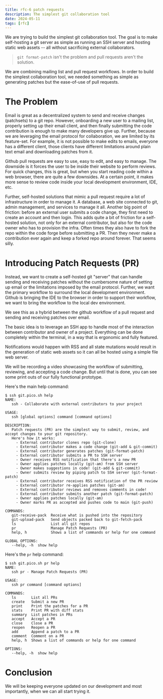 ```yaml
---
title: rfc-6 patch requests 
description: The simplest git collaboration tool
date: 2024-05-11
tags: [rfc]
---
```


We are trying to build the simplest git collaboration tool. The goal is to make
self-hosting a git server as simple as running an SSH server and hosting static
web assets -- all without sacrificing external collaborators.

> `git format-patch` isn't the problem and pull requests aren't the solution.

We are combining mailing list and pull request workflows. In order to build the
simplest collaboration tool, we needed something as simple as generating patches
but the ease-of-use of pull requests.

# The Problem

Email is great as a decentralized system to send and receive changes (patchsets)
to a git repo. However, onboarding a new user to a mailing list, properly
setting up their email client, and then finally submitting the code contribution
is enough to make many developers give up. Further, because we are leveraging
the email protocol for collaboration, we are limited by its feature-set. For
example, it is not possible to make edits to emails, everyone has a different
client, those clients have different limitations around plain text email and
downloading patches from it.

Github pull requests are easy to use, easy to edit, and easy to manage. The
downside is it forces the user to be inside their website to perform reviews.
For quick changes, this is great, but when you start reading code within a web
browser, there are quite a few downsides. At a certain point, it makes more
sense to review code inside your local development environment, IDE, etc.

Further, self-hosted solutions that mimic a pull request require a lot of
infrastructure in order to manage it. A database, a web site connected to git,
admin management, and services to manage it all. Another big point of friction:
before an external user submits a code change, they first need to create an
account and then login. This adds quite a bit of friction for a self-hosted
solution, not only for an external contributor, but also for the code owner who
has to provision the infra. Often times they also have to fork the repo within
the code forge before submitting a PR. Then they never make a contribution ever
again and keep a forked repo around forever. That seems silly.

# Introducing Patch Requests (PR)

Instead, we want to create a self-hosted git "server" that can handle sending
and receiving patches without the cumbersome nature of setting up email or the
limitations imposed by the email protocol. Further, we want the primary workflow
to surround the local development environment. Github is bringing the IDE to the
browser in order to support their workflow, we want to bring the workflow to the
local dev environment.

We see this as a hybrid between the github workflow of a pull request and
sending and receiving patches over email.

The basic idea is to leverage an SSH app to handle most of the interaction
between contributor and owner of a project. Everything can be done completely
within the terminal, in a way that is ergonomic and fully featured.

Notifications would happen with RSS and all state mutations would result in the
generation of static web assets so it can all be hosted using a simple file web
server.

We will be recording a video showcasing the workflow of submitting, reviewing,
and accepting a code change. But until that is done, you can see some print outs
of our fully functional prototype.

Here's the main help command:

```
$ ssh git.pico.sh help
NAME:
   ssh - Collaborate with external contributors to your project

USAGE:
   ssh [global options] command [command options]

DESCRIPTION:
   Patch requests (PR) are the simplest way to submit, review, and accept changes to your git repository.
   Here's how it works:
     - External contributor clones repo (git-clone)
     - External contributor makes a code change (git-add & git-commit)
     - External contributor generates patches (git-format-patch)
     - External contributor submits a PR to SSH server
     - Owner receives RSS notification that there's a new PR
     - Owner applies patches locally (git-am) from SSH server
     - Owner makes suggestions in code! (git-add & git-commit)
     - Owner submits review by piping patch to SSH server (git-format-patch)
     - External contributor receives RSS notification of the PR review
     - External contributor re-applies patches (git-am)
     - External contributor reviews and removes comments in code!
     - External contributor submits another patch (git-format-patch)
     - Owner applies patches locally (git-am)
     - Owner marks PR as accepted and pushes code to main (git-push)

COMMANDS:
   git-receive-pack  Receive what is pushed into the repository
   git-upload-pack   Send objects packed back to git-fetch-pack
   ls                List all git repos
   pr                Manage Patch Requests (PR)
   help, h           Shows a list of commands or help for one command

GLOBAL OPTIONS:
   --help, -h  show help
```

Here's the `pr` help command:

```
$ ssh git.pico.sh pr help
NAME:
   ssh pr - Manage Patch Requests (PR)

USAGE:
   ssh pr command [command options]

COMMANDS:
   ls       List all PRs
   create   Submit a new PR
   print    Print the patches for a PR
   stats    Print PR with diff stats
   summary  List patches in PRs
   accept   Accept a PR
   close    Close a PR
   reopen   Reopen a PR
   add      Append a patch to a PR
   comment  Comment on a PR
   help, h  Shows a list of commands or help for one command

OPTIONS:
   --help, -h  show help
```

# Conclusion

We will be keeping everyone updated on our development and most importantly,
when we can all start trying it.
